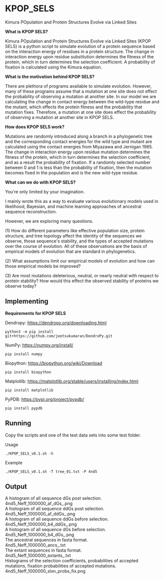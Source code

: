 # KPOP_SELS
Kimura POpulation and Protein Structures Evolve via Linked Sites

**What is KPOP SELS?**

Kimura POpulation and Protein Structures Evolve via Linked Sites (KPOP SELS) is a python script to simulate evolution of a protein sequence based on the interaction energy of residues in a protein structure. The change in interaction energy upon residue substitution determines the fitness of the protein, which in turn determines the selection coefficient. A probability of fixation is calculated using the Kimura equation. 

**What is the motivation behind KPOP SELS?**

There are plethora of programs available to simulate evolution. However, many of these programs assume that a mutation at one site does not effect the probability of observing a mutation at another site. In our model we are calculating the change in contact energy between the wild-type residue and the mutant, which effects the protein fitness and the probability that mutation fixes. Therefore, a mutation at one site does effect the probability of observing a mutation at another site in KPOP SELS.

**How does KPOP SELS work?**

Mutations are randomly introduced along a branch in a phylogenetic tree and the corresponding contact energies for the wild type and mutant are calculated using the contact energies from Miyazawa and Jernigan 1985. The change in interaction energy upon residue mutation determines the fitness of the protein, which in turn determines the selection coefficient, and as a result the probability of fixation. If a randomly selected number between 0 and 1 is less than the probability of fixation, then the mutation becomes fixed in the population and is the new wild-type residue. 

**What can we do with KPOP SELS?**

You're only limited by your imagination. 

I mainly wrote this as a way to evaluate various evolutionary models used in likelihood, Bayesian, and machine learning approaches of ancestral sequence reconstruction. 

However, we are exploring many questions.

(1) How do different parameters like effective population size, protein structure, and tree topology affect the identity of the sequences we observe, those sequence's stability, and the types of accepted mutations over the course of evolution. All of these observations are the basis of empirical models of evolution that are standard in phylogenetics. 

(2) What assumptions limit our empirical models of evolution and how can those empirical models be improved?

(3) Are most mutations deleterious, neutral, or nearly neutral with respect to protein stability? How would this effect the observed stability of proteins we observe today?

## Implementing

**Requirements for KPOP SELS**

Dendropy: https://dendropy.org/downloading.html
```
python3 -m pip install git+https://github.com/jeetsukumaran/DendroPy.git
```

NumPy: https://numpy.org/install/
```
pip install numpy
```

Biopython: https://biopython.org/wiki/Download
```
pip install biopython
```

Matplotlib: https://matplotlib.org/stable/users/installing/index.html
```
pip install matplotlib
```

PyPDB: https://pypi.org/project/pypdb/
```
pip install pypdb
```

## Running

Copy the scripts and one of the test data sets into some test folder. 

Usage
```
./KPOP_SELS_v0.1.sh -h 
```

Example
```
./KPOP_SELS_v0.1.sh -T tree_01.txt -P 4nd5
```

## Output
A histogram of all sequence dGs post selection.     
4nd5_Neff_1000000_af_dGs_.png  
A histogram of all sequence ddGs post selection.      
4nd5_Neff_1000000_af_ddGs_.png   
A histogram of all sequence ddGs before selection.  
4nd5_Neff_1000000_b4_ddGs_.png     
A histogram of all sequence dGs before selection.     
4nd5_Neff_1000000_b4_dGs_.png     
The ancestral sequences in fasta format.  
4nd5_Neff_1000000_ancs_.txt    
The extant sequences in fasta format.     
4nd5_Neff_1000000_extants_.txt      
Histograms of the selection coefficients, probabilities of accepted mutations, fixation probabilities of accepted mutations.      
4nd5_Neff_1000000_slxn_probs_fix.png      
